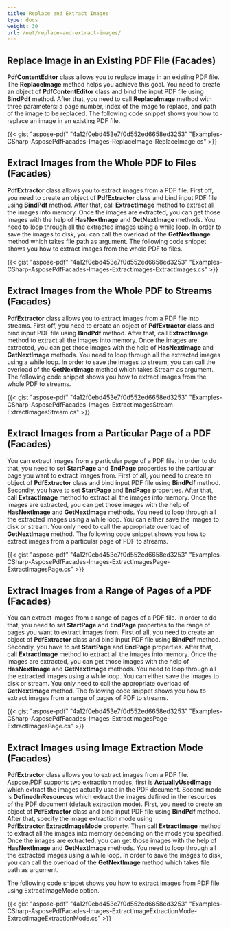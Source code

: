 ```yaml
---
title: Replace and Extract Images
type: docs
weight: 30
url: /net/replace-and-extract-images/
---
```


## **Replace Image in an Existing PDF File (Facades)**
**PdfContentEditor** class allows you to replace image in an existing PDF file. The **ReplaceImage** method helps you achieve this goal. You need to create an object of **PdfContentEditor** class and bind the input PDF file using **BindPdf** method. After that, you need to call **ReplaceImage** method with three parameters: a page number, index of the image to replace, and path of the image to be replaced. The following code snippet shows you how to replace an image in an existing PDF file.



{{< gist "aspose-pdf" "4a12f0ebd453e7f0d552ed6658ed3253" "Examples-CSharp-AsposePdfFacades-Images-ReplaceImage-ReplaceImage.cs" >}}
## **Extract Images from the Whole PDF to Files (Facades)**
**PdfExtractor** class allows you to extract images from a PDF file. First off, you need to create an object of **PdfExtractor** class and bind input PDF file using **BindPdf** method. After that, call **ExtractImage** method to extract all the images into memory. Once the images are extracted, you can get those images with the help of **HasNextImage** and **GetNextImage** methods. You need to loop through all the extracted images using a while loop. In order to save the images to disk, you can call the overload of the **GetNextImage** method which takes file path as argument. The following code snippet shows you how to extract images from the whole PDF to files.



{{< gist "aspose-pdf" "4a12f0ebd453e7f0d552ed6658ed3253" "Examples-CSharp-AsposePdfFacades-Images-ExtractImages-ExtractImages.cs" >}}
## **Extract Images from the Whole PDF to Streams (Facades)**
**PdfExtractor** class allows you to extract images from a PDF file into streams. First off, you need to create an object of **PdfExtractor** class and bind input PDF file using **BindPdf** method. After that, call **ExtractImage** method to extract all the images into memory. Once the images are extracted, you can get those images with the help of **HasNextImage** and **GetNextImage** methods. You need to loop through all the extracted images using a while loop. In order to save the images to stream, you can call the overload of the **GetNextImage** method which takes Stream as argument. The following code snippet shows you how to extract images from the whole PDF to streams.



{{< gist "aspose-pdf" "4a12f0ebd453e7f0d552ed6658ed3253" "Examples-CSharp-AsposePdfFacades-Images-ExtractImagesStream-ExtractImagesStream.cs" >}}
## **Extract Images from a Particular Page of a PDF (Facades)**
You can extract images from a particular page of a PDF file. In order to do that, you need to set **StartPage** and **EndPage** properties to the particular page you want to extract images from. First of all, you need to create an object of **PdfExtractor** class and bind input PDF file using **BindPdf** method. Secondly, you have to set **StartPage** and **EndPage** properties. After that, call **ExtractImage** method to extract all the images into memory. Once the images are extracted, you can get those images with the help of **HasNextImage** and **GetNextImage** methods. You need to loop through all the extracted images using a while loop. You can either save the images to disk or stream. You only need to call the appropriate overload of **GetNextImage** method. The following code snippet shows you how to extract images from a particular page of PDF to streams.



{{< gist "aspose-pdf" "4a12f0ebd453e7f0d552ed6658ed3253" "Examples-CSharp-AsposePdfFacades-Images-ExtractImagesPage-ExtractImagesPage.cs" >}}
## **Extract Images from a Range of Pages of a PDF (Facades)**
You can extract images from a range of pages of a PDF file. In order to do that, you need to set **StartPage** and **EndPage** properties to the range of pages you want to extract images from. First of all, you need to create an object of **PdfExtractor** class and bind input PDF file using **BindPdf** method. Secondly, you have to set **StartPage** and **EndPage** properties. After that, call **ExtractImage** method to extract all the images into memory. Once the images are extracted, you can get those images with the help of **HasNextImage** and **GetNextImage** methods. You need to loop through all the extracted images using a while loop. You can either save the images to disk or stream. You only need to call the appropriate overload of **GetNextImage** method. The following code snippet shows you how to extract images from a range of pages of PDF to streams.



{{< gist "aspose-pdf" "4a12f0ebd453e7f0d552ed6658ed3253" "Examples-CSharp-AsposePdfFacades-Images-ExtractImagesPage-ExtractImagesPage.cs" >}}
## **Extract Images using Image Extraction Mode (Facades)**
**PdfExtractor** class allows you to extract images from a PDF file. Aspose.PDF supports two extraction modes; first is **ActuallyUsedImage** which extract the images actually used in the PDF document. Second mode is **DefinedInResources** which extract the images defined in the resources of the PDF document (default extraction mode). First, you need to create an object of **PdfExtractor** class and bind input PDF file using **BindPdf** method. After that, specify the image extraction mode using **PdfExtractor.ExtractImageMode** property. Then call **ExtractImage** method to extract all the images into memory depending on the mode you specified. Once the images are extracted, you can get those images with the help of **HasNextImage** and **GetNextImage** methods. You need to loop through all the extracted images using a while loop. In order to save the images to disk, you can call the overload of the **GetNextImage** method which takes file path as argument.

The following code snippet shows you how to extract images from PDF file using ExtractImageMode option.



{{< gist "aspose-pdf" "4a12f0ebd453e7f0d552ed6658ed3253" "Examples-CSharp-AsposePdfFacades-Images-ExtractImageExtractionMode-ExtractImageExtractionMode.cs" >}}



